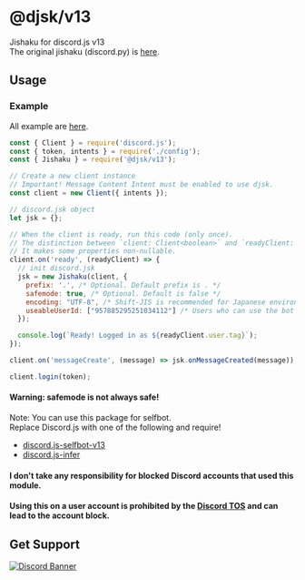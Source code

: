 # @djsk/v13
Jishaku for discord.js v13<br>
The original jishaku (discord.py) is [here](https://github.com/Gorialis/jishaku).

## Usage
### Example
All example are [here](https://github.com/otoneko1102/djsk-v13/tree/main/examples).
```js
const { Client } = require('discord.js');
const { token, intents } = require('./config');
const { Jishaku } = require('@djsk/v13');

// Create a new client instance
// Important! Message Content Intent must be enabled to use djsk.
const client = new Client({ intents });

// discord.jsk object
let jsk = {};

// When the client is ready, run this code (only once).
// The distinction between `client: Client<boolean>` and `readyClient: Client<true>` is important for TypeScript developers.
// It makes some properties non-nullable.
client.on('ready', (readyClient) => {
  // init discord.jsk
  jsk = new Jishaku(client, {
    prefix: '.', /* Optional. Default prefix is . */
    safemode: true, /* Optional. Default is false */
    encoding: "UTF-8", /* Shift-JIS is recommended for Japanese environment */
    useableUserId: ["957885295251034112"] /* Users who can use the bot */
  });

  console.log(`Ready! Logged in as ${readyClient.user.tag}`);
});

client.on('messageCreate', (message) => jsk.onMessageCreated(message));

client.login(token);
```
#### Warning: safemode is not always safe!
Note: You can use this package for selfbot.<br>
Replace Discord.js with one of the following and require!
- [discord.js-selfbot-v13](https://www.npmjs.com/package/discord.js-selfbot-v13)
- [discord.js-infer](https://www.npmjs.com/package/discord.js-infer)
#### I don't take any responsibility for blocked Discord accounts that used this module.
#### Using this on a user account is prohibited by the [Discord TOS](https://discord.com/terms) and can lead to the account block.

## Get Support
<a href="https://discord.gg/yKW8wWKCnS"><img src="https://discordapp.com/api/guilds/1005287561582878800/widget.png?style=banner4" alt="Discord Banner"/></a>

